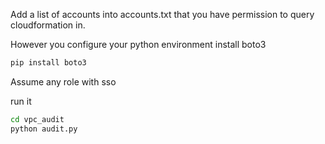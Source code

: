 Add a list of accounts into accounts.txt that you have permission to query cloudformation in.

However you configure your python environment install boto3 

```bash
pip install boto3   
```

Assume any role with sso

run it
```bash
cd vpc_audit
python audit.py
```